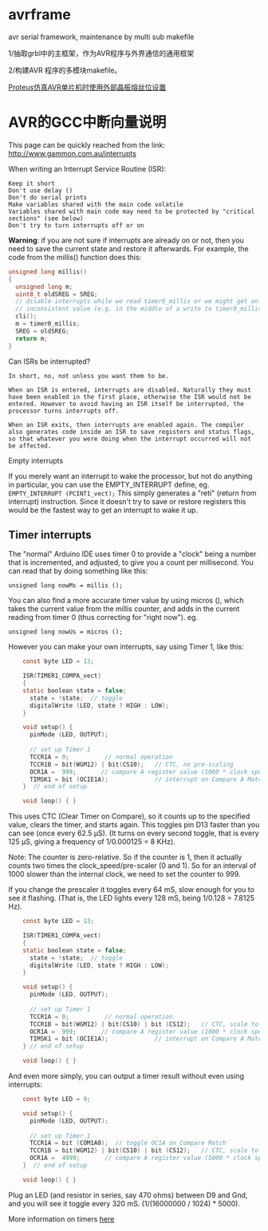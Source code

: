 # avrframe
avr serial framework, maintenance by multi sub makefile

1/抽取grbl中的主框架，作为AVR程序与外界通信的通用框架

2/构建AVR 程序的多模块makefile。

[Proteus仿真AVR单片机时使用外部晶振熔丝位设置](http://www.eeworld.com.cn/mcu/2015/1012/article_22884.html)

# AVR的GCC中断向量说明

This page can be quickly reached from the link: http://www.gammon.com.au/interrupts

When writing an Interrupt Service Routine (ISR):

    Keep it short
    Don't use delay ()
    Don't do serial prints
    Make variables shared with the main code volatile
    Variables shared with main code may need to be protected by "critical sections" (see below)
    Don't try to turn interrupts off or on

**Warning**: if you are not sure if interrupts are already on or not, then you need to save the current state and restore it afterwards. For example, the code from the millis() function does this:

  ```c
  unsigned long millis()
  {
    unsigned long m;
    uint8_t oldSREG = SREG;
    // disable interrupts while we read timer0_millis or we might get an
    // inconsistent value (e.g. in the middle of a write to timer0_millis)
    cli();
    m = timer0_millis;
    SREG = oldSREG;
    return m;
  }
  ```

Can ISRs be interrupted?

    In short, no, not unless you want them to be.

    When an ISR is entered, interrupts are disabled. Naturally they must have been enabled in the first place, otherwise the ISR would not be entered. However to avoid having an ISR itself be interrupted, the processor turns interrupts off.

    When an ISR exits, then interrupts are enabled again. The compiler also generates code inside an ISR to save registers and status flags, so that whatever you were doing when the interrupt occurred will not be affected.

Empty interrupts

  If you merely want an interrupt to wake the processor, but not do anything in particular, you can use the EMPTY_INTERRUPT define, eg.
  `EMPTY_INTERRUPT (PCINT1_vect);`
  This simply generates a "reti" (return from interrupt) instruction. Since it doesn't try to save or restore registers this would be the fastest way to get an interrupt to wake it up.


## Timer interrupts

The "normal" Arduino IDE uses timer 0 to provide a "clock" being a number that is incremented, and adjusted, to give you a count per millisecond. You can read that by doing something like this:

    unsigned long nowMs = millis ();

You can also find a more accurate timer value by using micros (), which takes the current value from the millis counter, and adds in the current reading from timer 0 (thus correcting for "right now"). eg.

    unsigned long nowUs = micros ();

However you can make your own interrupts, say using Timer 1, like this:

```c
    const byte LED = 13;

    ISR(TIMER1_COMPA_vect)
    {
    static boolean state = false;
      state = !state;  // toggle
      digitalWrite (LED, state ? HIGH : LOW);
    }

    void setup() {
      pinMode (LED, OUTPUT);
      
      // set up Timer 1
      TCCR1A = 0;          // normal operation
      TCCR1B = bit(WGM12) | bit(CS10);   // CTC, no pre-scaling
      OCR1A =  999;       // compare A register value (1000 * clock speed)
      TIMSK1 = bit (OCIE1A);             // interrupt on Compare A Match
    }  // end of setup

    void loop() { }
```
This uses CTC (Clear Timer on Compare), so it counts up to the specified value, clears the timer, and starts again. This toggles pin D13 faster than you can see (once every 62.5 µS). (It turns on every second toggle, that is every 125 µS, giving a frequency of 1/0.000125 = 8 KHz).

Note: The counter is zero-relative. So if the counter is 1, then it actually counts two times the clock_speed/pre-scaler (0 and 1). So for an interval of 1000 slower than the internal clock, we need to set the counter to 999.

If you change the prescaler it toggles every 64 mS, slow enough for you to see it flashing. (That is, the LED lights every 128 mS, being 1/0.128 = 7.8125 Hz).

```c
    const byte LED = 13;

    ISR(TIMER1_COMPA_vect)
    {
    static boolean state = false;
      state = !state;  // toggle
      digitalWrite (LED, state ? HIGH : LOW);
    }

    void setup() {
      pinMode (LED, OUTPUT);
      
      // set up Timer 1
      TCCR1A = 0;          // normal operation
      TCCR1B = bit(WGM12) | bit(CS10) | bit (CS12);   // CTC, scale to clock / 1024
      OCR1A =  999;       // compare A register value (1000 * clock speed / 1024)
      TIMSK1 = bit (OCIE1A);             // interrupt on Compare A Match
    } // end of setup

    void loop() { }
```

And even more simply, you can output a timer result without even using interrupts:

```c
    const byte LED = 9;

    void setup() {
      pinMode (LED, OUTPUT);
      
      // set up Timer 1
      TCCR1A = bit (COM1A0);  // toggle OC1A on Compare Match
      TCCR1B = bit(WGM12) | bit(CS10) | bit (CS12);   // CTC, scale to clock / 1024
      OCR1A =  4999;       // compare A register value (5000 * clock speed / 1024)
    }  // end of setup

    void loop() { }
```

Plug an LED (and resistor in series, say 470 ohms) between D9 and Gnd, and you will see it toggle every 320 mS. (1/(16000000 / 1024) * 5000).

More information on timers [here](http://www.avrfreaks.net/index.php?name=PNphpBB2&file=viewtopic&t=50106)
